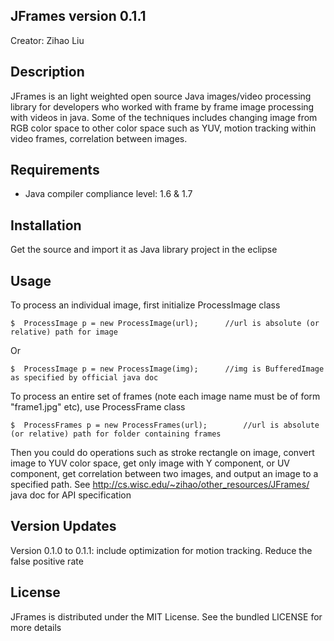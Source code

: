 JFrames version 0.1.1
---------------------------------------------------
Creator: Zihao Liu

Description
---------------------------------------------------

JFrames is an light weighted open source Java images/video processing library for developers who worked with frame by frame image processing with videos in java. Some of the techniques includes changing image from RGB color space to other color space such as YUV, motion tracking within video frames, correlation between images.

Requirements
---------------------------------------------------
- Java compiler compliance level: 1.6 & 1.7

Installation
---------------------------------------------------
Get the source and import it as Java library project in the eclipse

Usage
---------------------------------------------------
To process an individual image, first initialize ProcessImage class

    $  ProcessImage p = new ProcessImage(url);		//url is absolute (or relative) path for image

Or

    $  ProcessImage p = new ProcessImage(img);		//img is BufferedImage as specified by official java doc

To process an entire set of frames (note each image name must be of form "frame1.jpg" etc), use ProcessFrame class

	$  ProcessFrames p = new ProcessFrames(url);		//url is absolute (or relative) path for folder containing frames


Then you could do operations such as stroke rectangle on image, convert image to YUV color space, get only image with Y
component, or UV component, get correlation between two images, and output an image to a specified path. See http://cs.wisc.edu/~zihao/other_resources/JFrames/ java doc for API specification

Version Updates
---------------------------------------------------
Version 0.1.0 to 0.1.1: include optimization for motion tracking. Reduce the false positive rate

License
---------------------------------------------------
JFrames is distributed under the MIT License. See the bundled LICENSE for more details